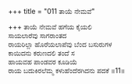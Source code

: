 +++
title = "011 ತಾಯೆ ನೇಮವೆ"

+++
ತಾಯೆ ನೇಮವೆ ಹಗೆಯ ಕೈಯಲಿ  
ಸಾಯಲಾರೆವು ಸಾಗರಾಂತದ  
ರಾಯರಿಲ್ಲಾ ಹೊರೆಯಲಾಪೆವು ಬೆಂದ ಬಸುರುಗಳ  
ಕಾಯಿದನು ಕರುಣದಲಿ ತಂದೆ ಸ  
ಹಾಯವಹ ಪಾಂಡವರ ಕೂಡಿಯೆ  
ರಾಯ ಬದುಕಿರಲೆಮ್ಮ ಕಳುಹೆಂದೆರಗಿದನು ಪದಕೆ    ॥11॥